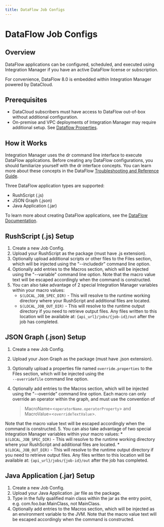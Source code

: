 ```yaml
---
title: DataFlow Job Configs
---
```


# DataFlow Job Configs

## Overview

DataFlow applications can be configured, scheduled, and executed using Integration Manager if you have an active DataFlow license or subscription.

For convenience, DataFlow 8.0 is embedded within Integration Manager powered by DataCloud.

## Prerequisites

* DataCloud subscribers must have access to DataFlow out-of-box without additional configuration.
* On-premise and VPC deployments of Integration Manager may require additional setup. See [Dataflow Properties](../admin/file-folder-listener/dataflow-properties.md).



## How it Works

Integration Manager uses the dr command line interface to execute DataFlow applications. Before creating any DataFlow configurations, you should familiarize yourself with the dr interface concepts. You can learn more about these concepts in the DataFlow <a href="https://docs.actian.com/dataflow/8.0/#page/TroubleshootingRef/TroubleshootRef_Title.htm" className="externalLink" target="_blank">Troubleshooting and Reference Guide</a>.

Three DataFlow application types are supported:

* RushScript (.js)
* JSON Graph (.json)
* Java Application (.jar)

To learn more about creating DataFlow applications, see the <a href="https://docs.actian.com/dataflow/8.0/" className="externalLink" target="_blank">DataFlow Documentation</a>.

## RushScript (.js) Setup

1. Create a new Job Config.
2. Upload your RushScript as the package (must have .js extension).
3. Optionally upload additional scripts or other files to the Files section, which will be injected using the "--includedir" command line option.
4. Optionally add entries to the Macros section, which will be injected using the "--variable" command line option. Note that the macro value text will be escaped accordingly when the command is constructed.
5. You can also take advantage of 2 special Integration Manager variables within your macro values:
    * `$(LOCAL_JOB_SPEC_DIR)` - This will resolve to the runtime working directory where your RushScript and additional files are located.
    * `$(LOCAL_JOB_OUT_DIR)` - This will resolve to the runtime output directory if you need to retrieve output files. Any files written to this location will be available at: `{api_url}/jobs/{job-id}/out` after the job has completed.

## JSON Graph (.json) Setup

1. Create a new Job Config.
2. Upload your Json Graph as the package (must have .json extension).
3. Optionally upload a properties file named `override.properties` to the Files section, which will be injected using the<br /> `--overridefile` command line option.
4. Optionally add entries to the Macros section, which will be injected using the "--override" command line option. Each macro can only override an operator within the graph, and must use the convention of 
 
    > MacroName=&lt;<code>operatorName.operatorProperty</code>> and  
    > MacroValue=&lt;<code>overrideTextValue</code>>. 
    
 Note that the macro value   text will be escaped accordingly when the command is constructed.
5. You can also take advantage of two special Integration Manager variables within your macro values:
    * `$(LOCAL_JOB_SPEC_DIR)` - This will resolve to the runtime working directory where your RushScript and additional files are located.
    * `$(LOCAL_JOB_OUT_DIR)` - This will resolve to the runtime output directory if you need to retrieve output files. Any files written to this location will be available at: `{api_url}/jobs/{job-id}/out` after the job has completed.

## Java Application (.jar) Setup

1. Create a new Job Config.
2. Upload your Java Application .jar file as the package.
3. Type in the fully qualified main class within the jar as the entry point, e.g. com.foo.bar.MainClass, not MainClass.
4. Optionally add entries to the Macros section, which will be injected as an environment variable to the JVM. Note that the macro value text will be escaped accordingly when the command is constructed.
